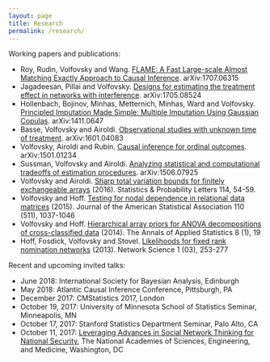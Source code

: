 ```yaml
---
layout: page
title: Research
permalink: /research/
---
```


Working papers and publications:

* Roy, Rudin, Volfovsky and Wang. [FLAME: A Fast Large-scale Almost Matching Exactly Approach to Causal Inference]({{site.arxiv_url}}/1707.06315). arXiv:1707.06315
* Jagadeesan, Pillai and Volfovsky. [Designs for estimating the treatment effect in networks with interference]({{site.arxiv_url}}/1705.08524). arXiv:1705.08524
* Hollenbach, Bojinov, Minhas, Metternich, Minhas, Ward and Volfovsky. [Principled Imputation Made Simple: Multiple Imputation Using Gaussian Copulas]({{site.arxiv_url}}/1411.0647). arXiv:1411.0647
* Basse, Volfovsky and Airoldi. [Observational studies with unknown time of treatment]({{site.arxiv_url}}/1601.04083). arXiv:1601.04083
* Volfovsky, Airoldi and Rubin. [Causal inference for ordinal outcomes]({{site.arxiv_url}}/1501.01234). arXiv:1501.01234
* Sussman, Volfovsky and Airoldi. [Analyzing statistical and computational tradeoffs of estimation procedures]({{site.arxiv_url}}/1506.07925).  arXiv:1506.07925
* Volfovsky and Airoldi. [Sharp total variation bounds for finitely exchangeable arrays]({{site.arxiv_url}}/1407.6092) (2016). Statistics & Probability Letters 114, 54-59. 
* Volfovsky and Hoff. [Testing for nodal dependence in relational data matrices]({{site.arxiv_url}}/1306.5786) (2015). Journal of the American Statistical Association 110 (511), 1037-1046
* Volfovsky and Hoff. [Hierarchical array priors for ANOVA decompositions of cross-classified data]({{site.arxiv_url}}/1208.1726) (2014). The Annals of Applied Statistics 8 (1), 19
* Hoff, Fosdick, Volfovsky and Stovel. [Likelihoods for fixed rank nomination networks]({{site.arxiv_url}}/1212.6234) (2013). Network Science 1 (03), 253-277

Recent and upcoming invited talks:

* June 2018: International Society for Bayesian Analysis, Edinburgh
* May 2018: Atlantic Causal Inference Conference, Pittsburgh, PA
* December 2017: CMStatistics 2017, London
* October 19, 2017: University of Minnesota School of Statistics Seminar, Minneapolis, MN
* October 17, 2017: Stanford Statistics Department Seminar, Palo Alto, CA
* October 11, 2017: [Leveraging Advances in Social Network Thinking for National Security](http://sites.nationalacademies.org/DBASSE/BBCSS/DBASSE_181267), The National Academies of Sciences, Engineering, and Medicine, Washington, DC 
<!--* August 2017: Joint Statistical Meetings, Baltimore, MD
* May 25, 2017: [Atlantic Causal Inference Conference](http://causal.unc.edu/acic2017/), UNC, Chapel Hill, NC
* May 25, 2017: [Social Networks and Health 2017](https://dnac.ssri.duke.edu/social-networks-health-scholars-training-program.php), Duke, Durham, NC
* May 17, 2017: [GraphEx](https://events.ll.mit.edu/graphex/), MIT Lincoln Lab, Dedham, MA 
-->
